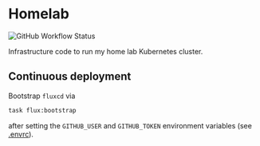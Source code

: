 # Homelab

![GitHub Workflow Status](https://img.shields.io/github/workflow/status/stehessel/homelab/Check?label=check&style=for-the-badge)

Infrastructure code to run my home lab Kubernetes cluster.

## Continuous deployment

Bootstrap `fluxcd` via

```sh
task flux:bootstrap
```

after setting the `GITHUB_USER` and `GITHUB_TOKEN` environment variables (see [.envrc](.envrc)).
